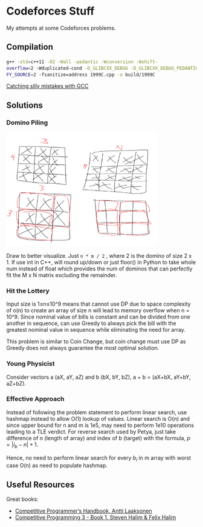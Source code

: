 # Codeforces Stuff

My attempts at some Codeforces problems.

## Compilation

```bash
g++ -std=c++11 -O2 -Wall -pedantic -Wconversion -Wshift-
overflow=2 -Wduplicated-cond -D_GLIBCXX_DEBUG -D_GLIBCXX_DEBUG_PEDANTIC -D_FORTI
FY_SOURCE=2 -fsanitize=address 1999C.cpp -o build/1999C
```

[Catching silly mistakes with GCC](https://codeforces.com/blog/entry/15547)

## Solutions

### Domino Piling

<div>
  <img src="./assets/domino-piling.png" width="400" />
</div>

Draw to better visualize. Just `n * m / 2` , where 2 is the domino of size 2 x 1. If use int in C++, will round up/down or just floor() in Python to take whole num instead of float which provides the num of dominos that can perfectly fit the M x N matrix excluding the remainder.

### Hit the Lottery

Input size is 1≤n≤10^9 means that cannot use DP due to space complexity of o(n) to create an array of size n will lead to memory overflow when n = 10^9. Since nominal value of bills is constant and can be divided from one another in sequence, can use Greedy to always pick the bill with the greatest nominal value in sequence while eliminating the need for array.

This problem is similar to Coin Change, but coin change must use DP as Greedy does not always guarantee the most optimal solution.

### Young Physicist

Consider vectors a (aX, aY, aZ) and b (bX, bY, bZ), a + b = (aX+bX, aY+bY, aZ+bZ).

### Effective Approach

Instead of following the problem statement to perform linear search, use hashmap instead to allow O(1) lookup of values. Linear search is O(n) and since upper bound for n and m is 1e5, may need to perform 1e10 operations leading to a TLE verdict. For reverse search used by Petya, just take difference of n (length of array) and index of b (target) with the formula, $p=\left| i_{b}-n \right| + 1$.

Hence, no need to perform linear search for every $b_{i}$ in m array with worst case O(n) as need to populate hashmap.

## Useful Resources

Great books:

- [Competitive Programmer’s Handbook, Antti Laaksonen](https://cses.fi/book/book.pdf)
- [Competitive Programming 3 - Book 1, Steven Halim & Felix Halim](https://www.comp.nus.edu.sg/~stevenha/myteaching/competitive_programming/cp1.pdf)

